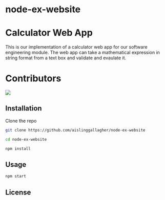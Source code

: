 # node-ex-website
# Calculator Web App

This is our implementation of a calculator web app for our software engineering module.
The web app can take a mathematical expression in string format from a text box and validate
and evaulate it.

# Contributors

<a href="https://github.com/aislinggallagher/node-ex-website/graphs/contributors">
  <img src="https://contrib.rocks/image?repo=aislinggallagher/node-ex-website" />
</a>


## Installation

Clone the repo

```bash
git clone https://github.com/aislinggallagher/node-ex-website
```
```bash
cd node-ex-website
```
```bash
npm install
```

## Usage

```bash
npm start
```

## License
